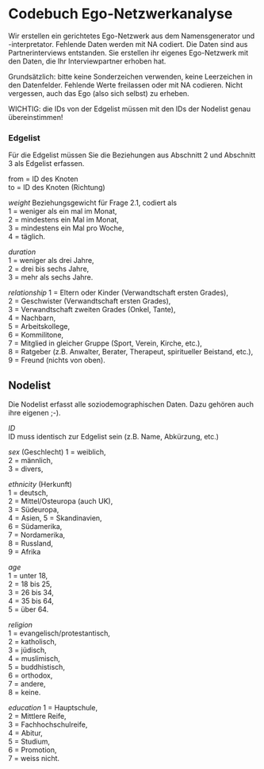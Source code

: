 # Codebuch Ego-Netzwerkanalyse

Wir erstellen ein gerichtetes Ego-Netzwerk aus dem Namensgenerator und -interpretator. Fehlende Daten werden mit NA codiert. Die Daten sind aus Partnerinterviews entstanden. Sie erstellen ihr eigenes Ego-Netzwerk mit den Daten, die Ihr Interviewpartner erhoben hat.

Grundsätzlich: bitte keine Sonderzeichen verwenden, keine Leerzeichen in den Datenfelder. Fehlende Werte freilassen oder mit NA codieren. Nicht vergessen, auch das Ego (also sich selbst) zu erheben. 

WICHTIG: die IDs von der Edgelist müssen mit den IDs der Nodelist genau übereinstimmen!

### Edgelist
Für die Edgelist müssen Sie die Beziehungen aus Abschnitt 2 und Abschnitt 3 als Edgelist erfassen.
  
from = ID des Knoten  
to = ID des Knoten (Richtung)
  
*weight* 
Beziehungsgewicht für Frage 2.1, codiert als   
1 = weniger als ein mal im Monat,  
2 = mindestens ein Mal im Monat,  
3 = mindestens ein Mal pro Woche,  
4 = täglich.  

*duration*  
1 = weniger als drei Jahre,   
2 = drei bis sechs Jahre,  
3 = mehr als sechs Jahre.  
  
*relationship*
1 = Eltern oder Kinder (Verwandtschaft ersten Grades),  
2 = Geschwister (Verwandtschaft ersten Grades),  
3 = Verwandtschaft zweiten Grades (Onkel, Tante),   
4 = Nachbarn,   
5 = Arbeitskollege,   
6 = Kommilitone,   
7 = Mitglied in gleicher Gruppe (Sport, Verein, Kirche, etc.),   
8 = Ratgeber (z.B. Anwalter, Berater, Therapeut, spiritueller Beistand, etc.),   
9 = Freund (nichts von oben).
  
## Nodelist
Die Nodelist erfasst alle soziodemographischen Daten. Dazu gehören auch ihre eigenen ;-).

*ID*  
ID muss identisch zur Edgelist sein (z.B. Name, Abkürzung, etc.)

*sex* (Geschlecht)
1 = weiblich,  
2 = männlich,  
3 = divers,  

*ethnicity* (Herkunft)  
1 = deutsch,   
2 = Mittel/Osteuropa (auch UK),  
3 = Südeuropa,  
4 = Asien, 
5 = Skandinavien,  
6 = Südamerika,  
7 = Nordamerika,  
8 = Russland,  
9 = Afrika  

*age*  
1 = unter 18,  
2 = 18 bis 25,  
3 = 26 bis 34,   
4 = 35 bis 64,  
5 = über 64.  
  
*religion*  
1 = evangelisch/protestantisch,  
2 = katholisch,  
3 = jüdisch,  
4 = muslimisch,  
5 = buddhistisch,  
6 = orthodox,  
7 = andere,  
8 = keine.  
  
*education*
1 = Hauptschule,  
2 = Mittlere Reife,  
3 = Fachhochschulreife,  
4 = Abitur,  
5 = Studium,  
6 = Promotion,  
7 = weiss nicht.

